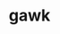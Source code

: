 ---
title: "gawk"
layout: cache
categories: [package, develop]
meta: {"versions": ["5.2.2"], "compilers": ["gcc@=11.3.0", "gcc@=11.4.0", "gcc@=7.3.1", "gcc@=7.5.0", "gcc@=9.4.0", "oneapi@=2023.2.0", "oneapi@=2023.2.1"], "oss": ["amzn2", "ubuntu18.04", "ubuntu20.04", "ubuntu22.04"], "platforms": ["linux"], "targets": ["aarch64", "neoverse_n1", "neoverse_v1", "ppc64le", "x86_64_v3"], "stacks": ["aws-isc", "aws-isc-aarch64", "e4s", "e4s-arm", "e4s-neoverse_v1", "e4s-oneapi", "e4s-power", "radiuss", "root", "tutorial"], "num_specs": 31, "num_specs_by_stack": {"root": 31, "aws-isc-aarch64": 6, "aws-isc": 3, "radiuss": 3, "e4s-arm": 2, "e4s-neoverse_v1": 3, "e4s-power": 3, "e4s": 3, "e4s-oneapi": 4, "tutorial": 4}}
spec_details: [{"hash": "5hz5zbomwan3suzqimregsvj37okvwis", "compiler": "gcc@=7.3.1", "versions": ["5.2.2"], "os": "amzn2", "platform": "linux", "target": "aarch64", "variants": ["build_system=autotools", "~nls"], "stacks": ["root", "aws-isc-aarch64"], "size": "-", "tarball": "https://binaries.spack.io/develop/build_cache/linux-amzn2-aarch64/gcc-7.3.1/gawk-5.2.2/linux-amzn2-aarch64-gcc-7.3.1-gawk-5.2.2-5hz5zbomwan3suzqimregsvj37okvwis.spack"}, {"hash": "eoeepin7prdg37agp7xg7agrexsbuw74", "compiler": "gcc@=7.3.1", "versions": ["5.2.2"], "os": "amzn2", "platform": "linux", "target": "aarch64", "variants": ["build_system=autotools", "~nls"], "stacks": ["root", "aws-isc-aarch64"], "size": "-", "tarball": "https://binaries.spack.io/develop/build_cache/linux-amzn2-aarch64/gcc-7.3.1/gawk-5.2.2/linux-amzn2-aarch64-gcc-7.3.1-gawk-5.2.2-eoeepin7prdg37agp7xg7agrexsbuw74.spack"}, {"hash": "5pxgw2zgsn4mwwtyfclzeezgoekdms4l", "compiler": "gcc@=7.3.1", "versions": ["5.2.2"], "os": "amzn2", "platform": "linux", "target": "aarch64", "variants": ["build_system=autotools", "~nls"], "stacks": ["root", "aws-isc-aarch64"], "size": "-", "tarball": "https://binaries.spack.io/develop/build_cache/linux-amzn2-aarch64/gcc-7.3.1/gawk-5.2.2/linux-amzn2-aarch64-gcc-7.3.1-gawk-5.2.2-5pxgw2zgsn4mwwtyfclzeezgoekdms4l.spack"}, {"hash": "ezqcy6j4tog52sfzh7kr5olnas25qfqd", "compiler": "gcc@=7.3.1", "versions": ["5.2.2"], "os": "amzn2", "platform": "linux", "target": "neoverse_n1", "variants": ["build_system=autotools", "~nls"], "stacks": ["root", "aws-isc-aarch64"], "size": "-", "tarball": "https://binaries.spack.io/develop/build_cache/linux-amzn2-neoverse_n1/gcc-7.3.1/gawk-5.2.2/linux-amzn2-neoverse_n1-gcc-7.3.1-gawk-5.2.2-ezqcy6j4tog52sfzh7kr5olnas25qfqd.spack"}, {"hash": "z45mmtecvvod6dg4wn6wtdtglnczvkk3", "compiler": "gcc@=7.3.1", "versions": ["5.2.2"], "os": "amzn2", "platform": "linux", "target": "neoverse_n1", "variants": ["build_system=autotools", "~nls"], "stacks": ["root", "aws-isc-aarch64"], "size": "-", "tarball": "https://binaries.spack.io/develop/build_cache/linux-amzn2-neoverse_n1/gcc-7.3.1/gawk-5.2.2/linux-amzn2-neoverse_n1-gcc-7.3.1-gawk-5.2.2-z45mmtecvvod6dg4wn6wtdtglnczvkk3.spack"}, {"hash": "d3f6ksv2q6mgmp2x4ouqnel2gtp3fmzg", "compiler": "gcc@=7.3.1", "versions": ["5.2.2"], "os": "amzn2", "platform": "linux", "target": "neoverse_n1", "variants": ["build_system=autotools", "~nls"], "stacks": ["root", "aws-isc-aarch64"], "size": "-", "tarball": "https://binaries.spack.io/develop/build_cache/linux-amzn2-neoverse_n1/gcc-7.3.1/gawk-5.2.2/linux-amzn2-neoverse_n1-gcc-7.3.1-gawk-5.2.2-d3f6ksv2q6mgmp2x4ouqnel2gtp3fmzg.spack"}, {"hash": "vhi66xclljqssxd3ztonzcmfzfehznh6", "compiler": "gcc@=7.3.1", "versions": ["5.2.2"], "os": "amzn2", "platform": "linux", "target": "x86_64_v3", "variants": ["build_system=autotools", "~nls"], "stacks": ["root", "aws-isc"], "size": "-", "tarball": "https://binaries.spack.io/develop/build_cache/linux-amzn2-x86_64_v3/gcc-7.3.1/gawk-5.2.2/linux-amzn2-x86_64_v3-gcc-7.3.1-gawk-5.2.2-vhi66xclljqssxd3ztonzcmfzfehznh6.spack"}, {"hash": "o4qsa55dvfaude2qqtue6uvhjwnmchma", "compiler": "gcc@=7.3.1", "versions": ["5.2.2"], "os": "amzn2", "platform": "linux", "target": "x86_64_v3", "variants": ["build_system=autotools", "~nls"], "stacks": ["root", "aws-isc"], "size": "-", "tarball": "https://binaries.spack.io/develop/build_cache/linux-amzn2-x86_64_v3/gcc-7.3.1/gawk-5.2.2/linux-amzn2-x86_64_v3-gcc-7.3.1-gawk-5.2.2-o4qsa55dvfaude2qqtue6uvhjwnmchma.spack"}, {"hash": "wavtfkxw6qenwrz4zvhqynca4dqkaynv", "compiler": "gcc@=7.3.1", "versions": ["5.2.2"], "os": "amzn2", "platform": "linux", "target": "x86_64_v3", "variants": ["build_system=autotools", "~nls"], "stacks": ["root", "aws-isc"], "size": "-", "tarball": "https://binaries.spack.io/develop/build_cache/linux-amzn2-x86_64_v3/gcc-7.3.1/gawk-5.2.2/linux-amzn2-x86_64_v3-gcc-7.3.1-gawk-5.2.2-wavtfkxw6qenwrz4zvhqynca4dqkaynv.spack"}, {"hash": "sryc7k2g25kxmos62wfnsun4kamwjhsi", "compiler": "gcc@=7.5.0", "versions": ["5.2.2"], "os": "ubuntu18.04", "platform": "linux", "target": "x86_64_v3", "variants": ["build_system=autotools", "~nls"], "stacks": ["root", "radiuss"], "size": "-", "tarball": "https://binaries.spack.io/develop/build_cache/linux-ubuntu18.04-x86_64_v3/gcc-7.5.0/gawk-5.2.2/linux-ubuntu18.04-x86_64_v3-gcc-7.5.0-gawk-5.2.2-sryc7k2g25kxmos62wfnsun4kamwjhsi.spack"}, {"hash": "xnhzbbzlw63ixcncehxhay5fyga4klyt", "compiler": "gcc@=7.5.0", "versions": ["5.2.2"], "os": "ubuntu18.04", "platform": "linux", "target": "x86_64_v3", "variants": ["build_system=autotools", "~nls"], "stacks": ["root", "radiuss"], "size": "-", "tarball": "https://binaries.spack.io/develop/build_cache/linux-ubuntu18.04-x86_64_v3/gcc-7.5.0/gawk-5.2.2/linux-ubuntu18.04-x86_64_v3-gcc-7.5.0-gawk-5.2.2-xnhzbbzlw63ixcncehxhay5fyga4klyt.spack"}, {"hash": "dflnbhiyso35edtojy5vtyo5rburdjsf", "compiler": "gcc@=7.5.0", "versions": ["5.2.2"], "os": "ubuntu18.04", "platform": "linux", "target": "x86_64_v3", "variants": ["build_system=autotools", "~nls"], "stacks": ["root", "radiuss"], "size": "-", "tarball": "https://binaries.spack.io/develop/build_cache/linux-ubuntu18.04-x86_64_v3/gcc-7.5.0/gawk-5.2.2/linux-ubuntu18.04-x86_64_v3-gcc-7.5.0-gawk-5.2.2-dflnbhiyso35edtojy5vtyo5rburdjsf.spack"}, {"hash": "mkcrbig6xscgyxu76zcsfd4khjf2xctc", "compiler": "gcc@=11.4.0", "versions": ["5.2.2"], "os": "ubuntu20.04", "platform": "linux", "target": "aarch64", "variants": ["build_system=autotools", "~nls"], "stacks": ["e4s-arm", "root"], "size": "-", "tarball": "https://binaries.spack.io/develop/build_cache/linux-ubuntu20.04-aarch64/gcc-11.4.0/gawk-5.2.2/linux-ubuntu20.04-aarch64-gcc-11.4.0-gawk-5.2.2-mkcrbig6xscgyxu76zcsfd4khjf2xctc.spack"}, {"hash": "7hhdnpwvdgu54ufuiyjgc5h6dhj7qclc", "compiler": "gcc@=11.4.0", "versions": ["5.2.2"], "os": "ubuntu20.04", "platform": "linux", "target": "aarch64", "variants": ["build_system=autotools", "~nls"], "stacks": ["e4s-arm", "root"], "size": "-", "tarball": "https://binaries.spack.io/develop/build_cache/linux-ubuntu20.04-aarch64/gcc-11.4.0/gawk-5.2.2/linux-ubuntu20.04-aarch64-gcc-11.4.0-gawk-5.2.2-7hhdnpwvdgu54ufuiyjgc5h6dhj7qclc.spack"}, {"hash": "6p6x7jp2o2hreobx76ubhvxwtssncs7o", "compiler": "gcc@=11.4.0", "versions": ["5.2.2"], "os": "ubuntu20.04", "platform": "linux", "target": "neoverse_v1", "variants": ["build_system=autotools", "~nls"], "stacks": ["e4s-neoverse_v1", "root"], "size": "-", "tarball": "https://binaries.spack.io/develop/build_cache/linux-ubuntu20.04-neoverse_v1/gcc-11.4.0/gawk-5.2.2/linux-ubuntu20.04-neoverse_v1-gcc-11.4.0-gawk-5.2.2-6p6x7jp2o2hreobx76ubhvxwtssncs7o.spack"}, {"hash": "vq7szix66lxy5loehztcyrb423tc7d5s", "compiler": "gcc@=11.4.0", "versions": ["5.2.2"], "os": "ubuntu20.04", "platform": "linux", "target": "neoverse_v1", "variants": ["build_system=autotools", "~nls"], "stacks": ["e4s-neoverse_v1", "root"], "size": "-", "tarball": "https://binaries.spack.io/develop/build_cache/linux-ubuntu20.04-neoverse_v1/gcc-11.4.0/gawk-5.2.2/linux-ubuntu20.04-neoverse_v1-gcc-11.4.0-gawk-5.2.2-vq7szix66lxy5loehztcyrb423tc7d5s.spack"}, {"hash": "fehzpmbyd3quhpzslqnyj4j25fqrnxsg", "compiler": "gcc@=11.4.0", "versions": ["5.2.2"], "os": "ubuntu20.04", "platform": "linux", "target": "neoverse_v1", "variants": ["build_system=autotools", "~nls"], "stacks": ["e4s-neoverse_v1", "root"], "size": "-", "tarball": "https://binaries.spack.io/develop/build_cache/linux-ubuntu20.04-neoverse_v1/gcc-11.4.0/gawk-5.2.2/linux-ubuntu20.04-neoverse_v1-gcc-11.4.0-gawk-5.2.2-fehzpmbyd3quhpzslqnyj4j25fqrnxsg.spack"}, {"hash": "yunz7up5j5axypxhsa4fyzijvybiwvyp", "compiler": "gcc@=9.4.0", "versions": ["5.2.2"], "os": "ubuntu20.04", "platform": "linux", "target": "ppc64le", "variants": ["build_system=autotools", "~nls"], "stacks": ["e4s-power", "root"], "size": "-", "tarball": "https://binaries.spack.io/develop/build_cache/linux-ubuntu20.04-ppc64le/gcc-9.4.0/gawk-5.2.2/linux-ubuntu20.04-ppc64le-gcc-9.4.0-gawk-5.2.2-yunz7up5j5axypxhsa4fyzijvybiwvyp.spack"}, {"hash": "as5phpfr2oab6iww3qewaj2jsgbgmbmh", "compiler": "gcc@=9.4.0", "versions": ["5.2.2"], "os": "ubuntu20.04", "platform": "linux", "target": "ppc64le", "variants": ["build_system=autotools", "~nls"], "stacks": ["e4s-power", "root"], "size": "-", "tarball": "https://binaries.spack.io/develop/build_cache/linux-ubuntu20.04-ppc64le/gcc-9.4.0/gawk-5.2.2/linux-ubuntu20.04-ppc64le-gcc-9.4.0-gawk-5.2.2-as5phpfr2oab6iww3qewaj2jsgbgmbmh.spack"}, {"hash": "xhfxhr4krnvxwenfvd4okebpwdrmobue", "compiler": "gcc@=9.4.0", "versions": ["5.2.2"], "os": "ubuntu20.04", "platform": "linux", "target": "ppc64le", "variants": ["build_system=autotools", "~nls"], "stacks": ["e4s-power", "root"], "size": "-", "tarball": "https://binaries.spack.io/develop/build_cache/linux-ubuntu20.04-ppc64le/gcc-9.4.0/gawk-5.2.2/linux-ubuntu20.04-ppc64le-gcc-9.4.0-gawk-5.2.2-xhfxhr4krnvxwenfvd4okebpwdrmobue.spack"}, {"hash": "syserxt6ow5uwu2k56cjn6wiyotqcg2a", "compiler": "gcc@=11.4.0", "versions": ["5.2.2"], "os": "ubuntu20.04", "platform": "linux", "target": "x86_64_v3", "variants": ["build_system=autotools", "~nls"], "stacks": ["root", "e4s"], "size": "-", "tarball": "https://binaries.spack.io/develop/build_cache/linux-ubuntu20.04-x86_64_v3/gcc-11.4.0/gawk-5.2.2/linux-ubuntu20.04-x86_64_v3-gcc-11.4.0-gawk-5.2.2-syserxt6ow5uwu2k56cjn6wiyotqcg2a.spack"}, {"hash": "ypwzo2zcth6g4hv57wco4ohfydrqghwm", "compiler": "gcc@=11.4.0", "versions": ["5.2.2"], "os": "ubuntu20.04", "platform": "linux", "target": "x86_64_v3", "variants": ["build_system=autotools", "~nls"], "stacks": ["root", "e4s"], "size": "-", "tarball": "https://binaries.spack.io/develop/build_cache/linux-ubuntu20.04-x86_64_v3/gcc-11.4.0/gawk-5.2.2/linux-ubuntu20.04-x86_64_v3-gcc-11.4.0-gawk-5.2.2-ypwzo2zcth6g4hv57wco4ohfydrqghwm.spack"}, {"hash": "fynmk4u32463jtnbqcvwxgbnr2b3uk4u", "compiler": "gcc@=11.4.0", "versions": ["5.2.2"], "os": "ubuntu20.04", "platform": "linux", "target": "x86_64_v3", "variants": ["build_system=autotools", "~nls"], "stacks": ["root", "e4s"], "size": "-", "tarball": "https://binaries.spack.io/develop/build_cache/linux-ubuntu20.04-x86_64_v3/gcc-11.4.0/gawk-5.2.2/linux-ubuntu20.04-x86_64_v3-gcc-11.4.0-gawk-5.2.2-fynmk4u32463jtnbqcvwxgbnr2b3uk4u.spack"}, {"hash": "bmgolzasbkvgxr6mrmsqvvqzxo65u3o5", "compiler": "oneapi@=2023.2.0", "versions": ["5.2.2"], "os": "ubuntu20.04", "platform": "linux", "target": "x86_64_v3", "variants": ["build_system=autotools", "~nls"], "stacks": ["e4s-oneapi", "root"], "size": "-", "tarball": "https://binaries.spack.io/develop/build_cache/linux-ubuntu20.04-x86_64_v3/oneapi-2023.2.0/gawk-5.2.2/linux-ubuntu20.04-x86_64_v3-oneapi-2023.2.0-gawk-5.2.2-bmgolzasbkvgxr6mrmsqvvqzxo65u3o5.spack"}, {"hash": "6exhiwb6ifrwrbsorlt7r2wmcmp23mt4", "compiler": "oneapi@=2023.2.1", "versions": ["5.2.2"], "os": "ubuntu20.04", "platform": "linux", "target": "x86_64_v3", "variants": ["build_system=autotools", "~nls"], "stacks": ["e4s-oneapi", "root"], "size": "-", "tarball": "https://binaries.spack.io/develop/build_cache/linux-ubuntu20.04-x86_64_v3/oneapi-2023.2.1/gawk-5.2.2/linux-ubuntu20.04-x86_64_v3-oneapi-2023.2.1-gawk-5.2.2-6exhiwb6ifrwrbsorlt7r2wmcmp23mt4.spack"}, {"hash": "d2itcper566vyopu7fuvxrvjfsu2hdui", "compiler": "oneapi@=2023.2.1", "versions": ["5.2.2"], "os": "ubuntu20.04", "platform": "linux", "target": "x86_64_v3", "variants": ["build_system=autotools", "~nls"], "stacks": ["e4s-oneapi", "root"], "size": "-", "tarball": "https://binaries.spack.io/develop/build_cache/linux-ubuntu20.04-x86_64_v3/oneapi-2023.2.1/gawk-5.2.2/linux-ubuntu20.04-x86_64_v3-oneapi-2023.2.1-gawk-5.2.2-d2itcper566vyopu7fuvxrvjfsu2hdui.spack"}, {"hash": "5adze34xitr35cbtmd3nknoefyyf6ilb", "compiler": "oneapi@=2023.2.1", "versions": ["5.2.2"], "os": "ubuntu20.04", "platform": "linux", "target": "x86_64_v3", "variants": ["build_system=autotools", "~nls"], "stacks": ["e4s-oneapi", "root"], "size": "-", "tarball": "https://binaries.spack.io/develop/build_cache/linux-ubuntu20.04-x86_64_v3/oneapi-2023.2.1/gawk-5.2.2/linux-ubuntu20.04-x86_64_v3-oneapi-2023.2.1-gawk-5.2.2-5adze34xitr35cbtmd3nknoefyyf6ilb.spack"}, {"hash": "2jxmzie2lwatue37cyfuhimnmf6hznnm", "compiler": "gcc@=11.3.0", "versions": ["5.2.2"], "os": "ubuntu22.04", "platform": "linux", "target": "x86_64_v3", "variants": ["build_system=autotools", "~nls"], "stacks": ["root", "tutorial"], "size": "-", "tarball": "https://binaries.spack.io/develop/build_cache/linux-ubuntu22.04-x86_64_v3/gcc-11.3.0/gawk-5.2.2/linux-ubuntu22.04-x86_64_v3-gcc-11.3.0-gawk-5.2.2-2jxmzie2lwatue37cyfuhimnmf6hznnm.spack"}, {"hash": "wsfpj3c7ufkfnnclsahmh5uecbb7xlla", "compiler": "gcc@=11.3.0", "versions": ["5.2.2"], "os": "ubuntu22.04", "platform": "linux", "target": "x86_64_v3", "variants": ["build_system=autotools", "~nls"], "stacks": ["root", "tutorial"], "size": "-", "tarball": "https://binaries.spack.io/develop/build_cache/linux-ubuntu22.04-x86_64_v3/gcc-11.3.0/gawk-5.2.2/linux-ubuntu22.04-x86_64_v3-gcc-11.3.0-gawk-5.2.2-wsfpj3c7ufkfnnclsahmh5uecbb7xlla.spack"}, {"hash": "nyjz3bxcj7nsc6vm4k3tsv2iztrom264", "compiler": "gcc@=11.3.0", "versions": ["5.2.2"], "os": "ubuntu22.04", "platform": "linux", "target": "x86_64_v3", "variants": ["build_system=autotools", "~nls"], "stacks": ["root", "tutorial"], "size": "-", "tarball": "https://binaries.spack.io/develop/build_cache/linux-ubuntu22.04-x86_64_v3/gcc-11.3.0/gawk-5.2.2/linux-ubuntu22.04-x86_64_v3-gcc-11.3.0-gawk-5.2.2-nyjz3bxcj7nsc6vm4k3tsv2iztrom264.spack"}, {"hash": "t4xydm4ppyli6uphcmirv4kov6qhtamw", "compiler": "gcc@=11.4.0", "versions": ["5.2.2"], "os": "ubuntu22.04", "platform": "linux", "target": "x86_64_v3", "variants": ["build_system=autotools", "~nls"], "stacks": ["root", "tutorial"], "size": "-", "tarball": "https://binaries.spack.io/develop/build_cache/linux-ubuntu22.04-x86_64_v3/gcc-11.4.0/gawk-5.2.2/linux-ubuntu22.04-x86_64_v3-gcc-11.4.0-gawk-5.2.2-t4xydm4ppyli6uphcmirv4kov6qhtamw.spack"}]
---